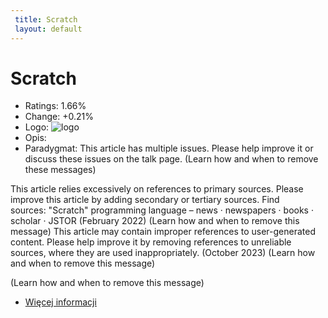 ```yaml
--- 
 title: Scratch 
 layout: default 
--- 
```

# Scratch
- Ratings: 1.66%
- Change: +0.21%
- Logo: ![logo](https://www.tiobe.com/wp-content/themes/tiobe/tiobe-index/images/Scratch.png)
- Opis: 
- Paradygmat: This article has multiple issues. Please help improve it or discuss these issues on the talk page. (Learn how and when to remove these messages)

This article relies excessively on references to primary sources. Please improve this article by adding secondary or tertiary sources. Find sources: "Scratch" programming language – news · newspapers · books · scholar · JSTOR (February 2022) (Learn how and when to remove this message)
This article may contain improper references to user-generated content. Please help improve it by removing references to unreliable sources, where they are used inappropriately. (October 2023) (Learn how and when to remove this message)

 (Learn how and when to remove this message)
- [Więcej informacji](https://en.wikipedia.org/wiki/Scratch_(programming_language))
